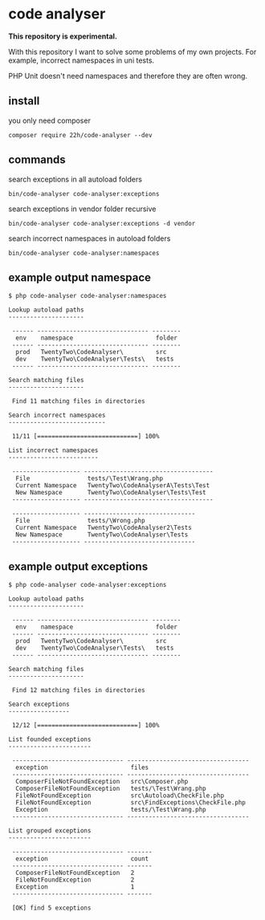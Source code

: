 # code analyser
**This repository is experimental.**

With this repository I want to solve some problems of my own projects. For example, incorrect namespaces in uni tests.

PHP Unit doesn't need namespaces and therefore they are often wrong.

## install
you only need composer
```
composer require 22h/code-analyser --dev
```

## commands
search exceptions in all autoload folders
```
bin/code-analyser code-analyser:exceptions
```
search exceptions in vendor folder recursive
```
bin/code-analyser code-analyser:exceptions -d vendor
```
search incorrect namespaces in autoload folders
```
bin/code-analyser code-analyser:namespaces
```

## example output namespace
```shell
$ php code-analyser code-analyser:namespaces
 
Lookup autoload paths
---------------------
 
 ------ ------------------------------- --------
  env    namespace                       folder
 ------ ------------------------------- --------
  prod   TwentyTwo\CodeAnalyser\         src
  dev    TwentyTwo\CodeAnalyser\Tests\   tests
 ------ ------------------------------- --------
 
Search matching files
---------------------
 
 Find 11 matching files in directories
 
Search incorrect namespaces
---------------------------
 
 11/11 [============================] 100%
 
List incorrect namespaces
-------------------------
 
 ------------------- ------------------------------------
  File                tests/\Test\Wrang.php
  Current Namespace   TwentyTwo\CodeAnalyserA\Tests\Test
  New Namespace       TwentyTwo\CodeAnalyser\Tests\Test
 ------------------- ------------------------------------
 
 ------------------- -------------------------------
  File                tests/\Wrong.php
  Current Namespace   TwentyTwo\CodeAnalyser2\Tests
  New Namespace       TwentyTwo\CodeAnalyser\Tests
 ------------------- -------------------------------
```

## example output exceptions
```shell
$ php code-analyser code-analyser:exceptions
 
Lookup autoload paths
---------------------
 
 ------ ------------------------------- --------
  env    namespace                       folder
 ------ ------------------------------- --------
  prod   TwentyTwo\CodeAnalyser\         src
  dev    TwentyTwo\CodeAnalyser\Tests\   tests
 ------ ------------------------------- --------
 
Search matching files
---------------------
 
 Find 12 matching files in directories
 
Search exceptions
-----------------
 
 12/12 [============================] 100%
 
List founded exceptions
-----------------------
 
 ------------------------------- ----------------------------------
  exception                       files
 ------------------------------- ----------------------------------
  ComposerFileNotFoundException   src\Composer.php
  ComposerFileNotFoundException   tests/\Test\Wrang.php
  FileNotFoundException           src\Autoload\CheckFile.php
  FileNotFoundException           src\FindExceptions\CheckFile.php
  Exception                       tests/\Test\Wrang.php
 ------------------------------- ----------------------------------
 
List grouped exceptions
-----------------------
 
 ------------------------------- -------
  exception                       count
 ------------------------------- -------
  ComposerFileNotFoundException   2
  FileNotFoundException           2
  Exception                       1
 ------------------------------- -------
 
 [OK] find 5 exceptions
 
```
